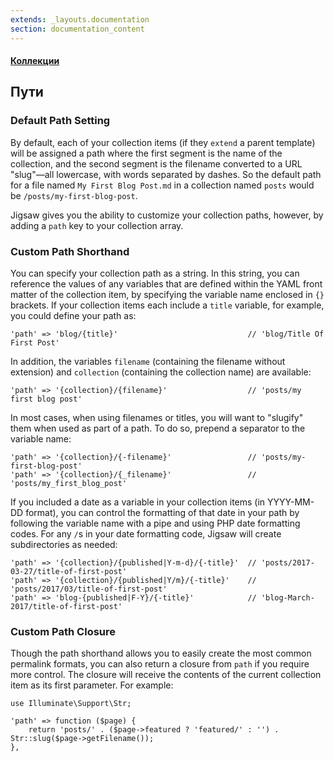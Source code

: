 ```yaml
---
extends: _layouts.documentation
section: documentation_content
---
```


#### [Коллекции](/docs/collections)
## Пути

### Default Path Setting

By default, each of your collection items (if they `extend` a parent template) will be assigned a path where the first segment is the name of the collection, and the second segment is the filename converted to a URL "slug"—all lowercase, with words separated by dashes. So the default path for a file named `My First Blog Post.md` in a collection named `posts` would be `/posts/my-first-blog-post`.

Jigsaw gives you the ability to customize your collection paths, however, by adding a `path` key to your collection array.


### Custom Path Shorthand

You can specify your collection path as a string. In this string, you can reference the values of any variables that are defined within the YAML front matter of the collection item, by specifying the variable name enclosed in `{}` brackets. If your collection items each include a `title` variable, for example, you could define your path as:

```
'path' => 'blog/{title}'                             // 'blog/Title Of First Post'
```

In addition, the variables `filename` (containing the filename without extension) and `collection` (containing the collection name) are available:

```
'path' => '{collection}/{filename}'                  // 'posts/my first blog post'
```

In most cases, when using filenames or titles, you will want to "slugify" them when used as part of a path. To do so, prepend a separator to the variable name:

```
'path' => '{collection}/{-filename}'                 // 'posts/my-first-blog-post'
'path' => '{collection}/{_filename}'                 // 'posts/my_first_blog_post'
```

If you included a date as a variable in your collection items (in YYYY-MM-DD format), you can control the formatting of that date in your path by following the variable name with a pipe and using PHP date formatting codes. For any `/`s in your date formatting code, Jigsaw will create subdirectories as needed:

```
'path' => '{collection}/{published|Y-m-d}/{-title}'  // 'posts/2017-03-27/title-of-first-post'
'path' => '{collection}/{published|Y/m}/{-title}'    // 'posts/2017/03/title-of-first-post'
'path' => 'blog-{published|F-Y}/{-title}'            // 'blog-March-2017/title-of-first-post'
```


### Custom Path Closure

Though the path shorthand allows you to easily create the most common permalink formats, you can also return a closure from `path` if you require more control. The closure will receive the contents of the current collection item as its first parameter. For example:

```
use Illuminate\Support\Str;

'path' => function ($page) {
    return 'posts/' . ($page->featured ? 'featured/' : '') . Str::slug($page->getFilename());
},
```
